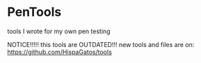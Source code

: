 PenTools
========

tools I wrote for my own pen testing

NOTICE!!!!! this tools are OUTDATED!!! new tools and files are on:
https://github.com/HispaGatos/tools
